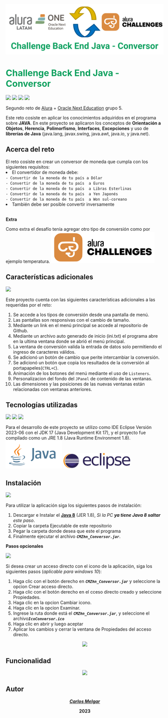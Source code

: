 <p align="center"><img src="https://github.com/CMZhn/Conversor_ONE_G5/blob/main/Readme_Recursos/RearmeBanner.svg") </p>

<h1 style="color:rgb(12, 160, 94)">Challenge Back End Java - Conversor</h1>
<p align="left">
   <img src="https://img.shields.io/badge/ESTADO-FINALIZADO-brightgreen">
   <img src="https://img.shields.io/badge/LIBERACI%C3%93N-JULIO%202023-rgb(162%2C162%2C40)">
   <img src="https://img.shields.io/badge/VERSI%C3%93N-V1.0.23-rgb(15%2C128%2C193)">
   <img src="https://img.shields.io/github/repo-size/CMZhn/Conversor_ONE_G5">
</p>

Segundo reto de <a href="https://www.aluracursos.com/">Alura</a> + <a href="https://www.oracle.com/mx/education/oracle-next-education/">Oracle Next Education</a> grupo 5.
<br>
<p>
Este reto cosiste en aplicar los conocimientos adquiridos en el programa sobre <strong>JAVA</strong>. En este proyecto se aplicaron los conceptos de <strong>Orientación a Objetos</strong>, <strong>Herencia</strong>, <strong>Polimorfismo</strong>, <strong>Interfaces</strong>, <strong>Excepciones</strong> y uso de <strong>librerías de Java</strong> (java.lang, javax.swing, java.awt, java.io, y java.net).
</p>
<h2>Acerca del reto</h2>
El reto cosiste en crear un conversor de moneda que cumpla con los siguientes requisitos:
<li>
El convertidor de moneda debe:<br>
  <code>- Convertir de la moneda de tu país a Dólar</Code><br>
  <code>- Convertir de la moneda de tu país  a Euros</Code><br>
  <code>- Convertir de la moneda de tu país  a Libras Esterlinas</Code><br>
  <code>- Convertir de la moneda de tu país  a Yen Japonés</Code><br>
  <code>- Convertir de la moneda de tu país  a Won sul-coreano</Code>  
</li>
 <li>También debe ser posible convertir inversamente</li>
 <br>
 <p><strong>Extra</strong></p>
 Como extra el desafío tenía agregar otro tipo de conversión como por ejemplo temperatura.

 <img src="https://github.com/CMZhn/Conversor_ONE_G5/blob/main/Readme_Recursos/AluraChanllenges.svg" height="100">

<h2>Características adicionales</h2>
<p align="left">
   <img src="https://img.shields.io/badge/CARACTER%C3%8DSTICAS%20%2B-10-brown">
</p>
Este proyecto cuenta con las siguientes características adicionales a las requeridas por el reto:
<ol>
    <li>Se accede a los tipos de conversión desde una pantalla de menú.</li>
    <li>Las pantallas son responsivas con el cambio de tamaño.</li>
    <li>Mediante un link en el menú principal se accede al repositorio de Github.</li>
    <li>Mediante un archivo auto generado de inicio (ini.txt) el programa abre en la ultima ventana donde se abrió el menú principal.</li>
    <li>La ventana de conversión valida la entrada de datos solo permitiendo el ingreso de caracteres válidos.</li>
    <li>Se adicionó un botón  de cambio que perite intercambiar la conversión.</li>
    <li>Se adicionó un botón que copia los resultados de la conversión al portapapeles(<code>CTRL+C</code>).</li>
    <li>Animación de los botones del menú mediante el uso de <code>Listeners</code>.</li>
    <li>Personalizacion del fondo del <code>JPanel</code> de contenido de las ventanas.</li>
    <li>Las dimensiones y las posiciones de las nuevas ventanas están relacionadas con ventanas anteriores.</li>
</ol>
<h2>Tecnologías utilizadas</h2>
<p align="left">
   <img src="https://img.shields.io/badge/JDK-17-8A2BE2">
   <img src="https://img.shields.io/badge/JRE-1.8-8A2BE2">
   <img src="https://img.shields.io/badge/Eclipse%20IDE-2023%2006%20(4.28.0)-8A2BE2">
</p>
Para el desarrollo de este proyecto se utilizo como IDE Eclipse Versión 2023-06 con el JDK 17 (Java Development Kit 17), y el proyecto fue compilado como un JRE 1.8 (Java Runtime Environment 1.8).
<br>
<img src="https://github.com/CMZhn/Conversor_ONE_G5/blob/main/Readme_Recursos/java.svg" height="90"> <img src="https://github.com/CMZhn/Conversor_ONE_G5/blob/main/Readme_Recursos/EclipseLogo.svg" height="50">
<h2>Instalación</h2>
<p align="left">
   <img src="https://img.shields.io/badge/PASOS%20DE%20INSTALACI%C3%93N%20-4-orange">
</p>

Para utilizar la aplicación siga los siguientes pasos de instalación:
<ol>
    <li>Descargar e Instalar el  <strong><a href="https://www.java.com/es/download/">Java 8</a></strong> (JER 1.8), <em>Si la PC <strong>ya tiene Java 8 saltar</strong> este paso</em>.</li>
    <li>Copiar la carpeta Ejecutable de este repositorio</li>
    <li>Pegar la carpeta donde desea que este el programa</li>
    <li>Finalmente ejecutar el archivo <code><strong><em>CMZhn_Conversor.jar</em></strong></code>.</li>
</ol>
<p><strong>Pasos opcionales </strong></p>
<p align="left"><img src="https://img.shields.io/badge/PASOS%20OPCIONALES-7-gray"></p>
Si desea crear un acceso directo con el icono de la aplicación, siga los siguientes pasos (<em>aplicable para windows 10</em>):
<ol>
    <li>Haga clic con el botón derecho en <code><strong><em>CMZhn_Conversor.jar</em></strong></code> y seleccione la opcion Crear acceso directo.</li>
    <li>Haga clic con el botón derecho en el cceso directo creado y seleccione Propiedades.</li>
    <li>Haga clic en la opcion Cambiar icono.</li>
    <li>Haga clic en la opcion Examinar.</li>
    <li>Ingrese la ruta donde está el <code><strong><em>CMZhn_Conversor.jar</em></strong></code>, y seleccione el archivo<code><strong><em>IcoConversor.ico</em></strong></code></li>
    <li>Haga clic en abrir y luego aceptar</li>
    <li>Aplicar los cambios y cerrar la ventana de Propiedades del acceso directo.</li>
</ol>
<p align="Center"><img src="https://github.com/CMZhn/Conversor_ONE_G5/blob/main/Readme_Recursos/InstruccionesOpcionales.gif" height="400"></p>
<h2>Funcionalidad</h2>
<p align="Center"><img src="https://github.com/CMZhn/Conversor_ONE_G5/blob/main/Readme_Recursos/ConversorGifgrande.gif"></p>

<h2>Autor</h2>
<p align="center"><strong><a href="https://github.com/CMZhn"><em>Carlos Melgar</em></a></strong></p>
<p align="center"><strong>2023</strong></p>
